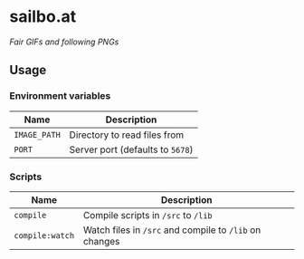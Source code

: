 # sailbo.at

_Fair GIFs and following PNGs_

## Usage

### Environment variables

| Name         | Description                      |
| ------------ | -------------------------------- |
| `IMAGE_PATH` | Directory to read files from     |
| `PORT`       | Server port (defaults to `5678`) |

### Scripts

| Name            | Description                                            |
| --------------- | ------------------------------------------------------ |
| `compile`       | Compile scripts in `/src` to `/lib`                    |
| `compile:watch` | Watch files in `/src` and compile to `/lib` on changes |
